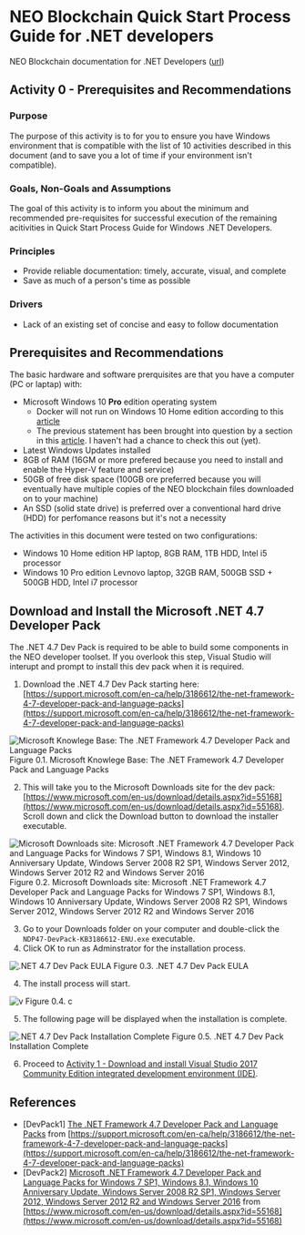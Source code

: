 # NEO Blockchain Quick Start Process Guide for .NET developers

NEO Blockchain documentation for .NET Developers ([url](https://github.com/mwherman2000/neo-windocs/tree/master/windocs))

## Activity 0 - Prerequisites and Recommendations

### Purpose

The purpose of this activity is to for you to ensure you have Windows environment that is compatible with the list of 10 activities described in this document (and to save you a lot of time if your environment isn't compatible).  

### Goals, Non-Goals and Assumptions

The goal of this activity is to inform you about the minimum and recommended pre-requisites for successful execution of the remaining acitivities in Quick Start Process Guide for Windows .NET Developers.

### Principles

* Provide reliable documentation: timely, accurate, visual, and complete
* Save as much of a person's time as possible

### Drivers

* Lack of an existing set of concise and easy to follow documentation

## Prerequisites and Recommendations

The basic hardware and software prerquisites are that you have a computer (PC or laptap) with:
* Microsoft Windows 10 **Pro** edition operating system
  * Docker will not run on Windows 10 Home edition according to this [article](https://medium.com/proof-of-working/how-to-run-a-private-network-of-the-neo-blockchain-d83004557359)
  * The previous statement has been brought into question by a section in this [article](https://github.com/CityOfZion/neo-privatenet-docker#for-users-who-use-docker-machine-ie-windows-home-edition-users-without-hyper-v). I haven't had a chance to check this out (yet).
* Latest Windows Updates installed
* 8GB of RAM (16GM or more prefered because you need to install and enable the Hyper-V feature and service)
* 50GB of free disk space (100GB ore preferred because you will eventually have multiple copies of the NEO blockchain files downloaded on to your machine)
* An SSD (solid state drive) is preferred over a conventional hard drive (HDD) for perfomance reasons but it's not a necessity

The activities in this document were tested on two configurations:
* Windows 10 Home edition HP laptop, 8GB RAM, 1TB HDD, Intel i5 processor
* Windows 10 Pro edition Levnovo laptop, 32GB RAM, 500GB SSD + 500GB HDD, Intel i7 processor

## Download and Install the Microsoft .NET 4.7 Developer Pack

The .NET 4.7 Dev Pack is required to be able to build some components in the NEO developer toolset. If you overlook this step, Visual Studio will interupt and prompt to install this dev pack when it is required.

1. Download the .NET 4.7 Dev Pack starting here: [https://support.microsoft.com/en-ca/help/3186612/the-net-framework-4-7-developer-pack-and-language-packs](https://support.microsoft.com/en-ca/help/3186612/the-net-framework-4-7-developer-pack-and-language-packs)

![Microsoft Knowlege Base: The .NET Framework 4.7 Developer Pack and Language Packs](./images/00-prerequisites/Dotnet4-7DevPack1Install.png)
Figure 0.1. Microsoft Knowlege Base: The .NET Framework 4.7 Developer Pack and Language Packs

2. This will take you to the Microsoft Downloads site for the dev pack: [https://www.microsoft.com/en-us/download/details.aspx?id=55168](https://www.microsoft.com/en-us/download/details.aspx?id=55168). Scroll down and click the Download button to download the installer executable. 

![Microsoft Downloads site: Microsoft .NET Framework 4.7 Developer Pack and Language Packs for Windows 7 SP1, Windows 8.1, Windows 10 Anniversary Update, Windows Server 2008 R2 SP1, Windows Server 2012, Windows Server 2012 R2 and Windows Server 2016](./images/00-prerequisites/Dotnet4-7DevPack2Install.png)
Figure 0.2. Microsoft Downloads site: Microsoft .NET Framework 4.7 Developer Pack and Language Packs for Windows 7 SP1, Windows 8.1, Windows 10 Anniversary Update, Windows Server 2008 R2 SP1, Windows Server 2012, Windows Server 2012 R2 and Windows Server 2016

3. Go to your Downloads folder on your computer and double-click the `NDP47-DevPack-KB3186612-ENU.exe` executable.
4. Click OK to run as Adminstrator for the installation process.

![.NET 4.7 Dev Pack EULA](./images/00-prerequisites/Dotnet4-7DevPack3Install.png)
Figure 0.3. .NET 4.7 Dev Pack EULA

4. The install process will start.

![v](./images/00-prerequisites/Dotnet4-7DevPack4Install.png)
Figure 0.4. c

5. The following page will be displayed when the installation is complete.

![.NET 4.7 Dev Pack Installation Complete](./images/00-prerequisites/Dotnet4-7DevPack5Install.png)
Figure 0.5. .NET 4.7 Dev Pack Installation Complete

6. Proceed to [Activity 1 - Download and install Visual Studio 2017 Community Edition integrated development environment (IDE)](01-installvisualstudio.md).

## References

* [DevPack1] [The .NET Framework 4.7 Developer Pack and Language Packs](https://support.microsoft.com/en-ca/help/3186612/the-net-framework-4-7-developer-pack-and-language-packs) from [https://support.microsoft.com/en-ca/help/3186612/the-net-framework-4-7-developer-pack-and-language-packs](https://support.microsoft.com/en-ca/help/3186612/the-net-framework-4-7-developer-pack-and-language-packs)
* [DevPack2] [Microsoft .NET Framework 4.7 Developer Pack and Language Packs for Windows 7 SP1, Windows 8.1, Windows 10 Anniversary Update, Windows Server 2008 R2 SP1, Windows Server 2012, Windows Server 2012 R2 and Windows Server 2016](https://www.microsoft.com/en-us/download/details.aspx?id=55168) from [https://www.microsoft.com/en-us/download/details.aspx?id=55168](https://www.microsoft.com/en-us/download/details.aspx?id=55168)
